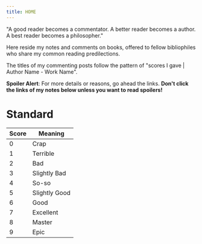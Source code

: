 ```yaml
---
title: HOME
---
```


"A good reader becomes a commentator. A better reader becomes a author. A best reader becomes a philosopher."

Here reside my notes and comments on books, offered to fellow bibliophiles who share my common reading predilections.

The titles of my commenting posts follow the pattern of "scores I gave \| Author Name - Work Name".

**Spoiler Alert**:
For more details or reasons, go ahead the links. **Don't click the links of my notes below unless you want to read spoilers!**

# Standard

| Score | Meaning |
| ----- | ------- |
|   0   |  Crap   |
|   1   |  Terrible  |
|   2   |  Bad    |
|   3   | Slightly Bad |
|   4   | So-so |
|   5   | Slightly Good |
|   6   |  Good   |
|   7   |  Excellent |
|   8   |  Master |
|   9   |  Epic   |
